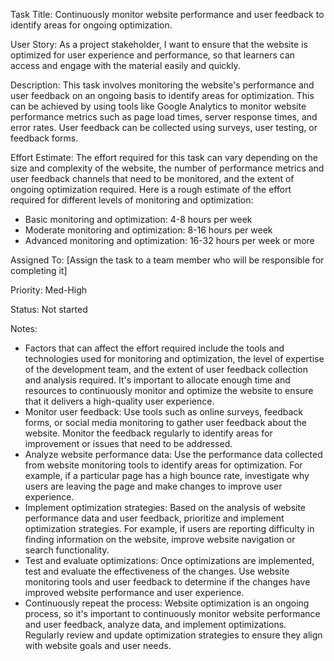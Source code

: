 Task Title: Continuously monitor website performance and user feedback to identify areas for ongoing optimization.

User Story: As a project stakeholder, I want to ensure that the website is optimized for user experience and performance, so that learners can access and engage with the material easily and quickly.

Description: This task involves monitoring the website's performance and user feedback on an ongoing basis to identify areas for optimization. This can be achieved by using tools like Google Analytics to monitor website performance metrics such as page load times, server response times, and error rates. User feedback can be collected using surveys, user testing, or feedback forms.

Effort Estimate: The effort required for this task can vary depending on the size and complexity of the website, the number of performance metrics and user feedback channels that need to be monitored, and the extent of ongoing optimization required. Here is a rough estimate of the effort required for different levels of monitoring and optimization:
* Basic monitoring and optimization: 4-8 hours per week
* Moderate monitoring and optimization: 8-16 hours per week
* Advanced monitoring and optimization: 16-32 hours per week or more

Assigned To: [Assign the task to a team member who will be responsible for completing it]

Priority: Med-High

Status: Not started

Notes:
* Factors that can affect the effort required include the tools and technologies used for monitoring and optimization, the level of expertise of the development team, and the extent of user feedback collection and analysis required. It's important to allocate enough time and resources to continuously monitor and optimize the website to ensure that it delivers a high-quality user experience.
* Monitor user feedback: Use tools such as online surveys, feedback forms, or social media monitoring to gather user feedback about the website. Monitor the feedback regularly to identify areas for improvement or issues that need to be addressed.
* Analyze website performance data: Use the performance data collected from website monitoring tools to identify areas for optimization. For example, if a particular page has a high bounce rate, investigate why users are leaving the page and make changes to improve user experience.
* Implement optimization strategies: Based on the analysis of website performance data and user feedback, prioritize and implement optimization strategies. For example, if users are reporting difficulty in finding information on the website, improve website navigation or search functionality.
* Test and evaluate optimizations: Once optimizations are implemented, test and evaluate the effectiveness of the changes. Use website monitoring tools and user feedback to determine if the changes have improved website performance and user experience.
* Continuously repeat the process: Website optimization is an ongoing process, so it's important to continuously monitor website performance and user feedback, analyze data, and implement optimizations. Regularly review and update optimization strategies to ensure they align with website goals and user needs.
